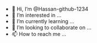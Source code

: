 - 👋 Hi, I’m @Hassan-github-1234
- 👀 I’m interested in ...
- 🌱 I’m currently learning ...
- 💞️ I’m looking to collaborate on ...
- 📫 How to reach me ...

<!---
Hassan-github-1234/Hassan-github-1234 is a ✨ special ✨ repository because its `README.md` (this file) appears on your GitHub profile.
You can click the Preview link to take a look at your changes.
--->
